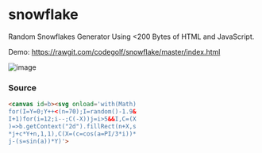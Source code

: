 # snowflake
Random Snowflakes Generator Using &lt;200 Bytes of HTML and JavaScript.

Demo: https://rawgit.com/codegolf/snowflake/master/index.html

![image](https://cloud.githubusercontent.com/assets/1521/12111399/4189b37e-b395-11e5-9190-2af5a3b1b363.png)

### Source

```html
<canvas id=b><svg onload='with(Math)
for(I=Y=0;Y++<(n=70);I=random()-1.9&
I+1)for(i=12;i--;C(-X))j=i>5&&I,C=(X
)=>b.getContext("2d").fillRect(n+X,s
*j+c*Y+n,1,1),C(X=(c=cos(a=PI/3*i))*
j-(s=sin(a))*Y)'>
```
